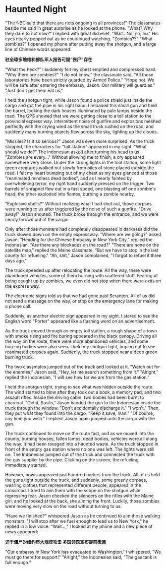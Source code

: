 # Haunted Night

"The NBC said that there are riots ongoing in all provinces!" The classmates beside me said in great surprise as he looked at the phone. "What? Why they dare to riot now?" I replied with great disbelief. "Wait...No, no, no." His eyes nearly popped out as he countinued watching. "Zombies??" "What zombies?" I opened my phone after putting away the shotgun, and a large line of Chinese words appeared.

**驻全球多地维和部队军人报告可疑“丧尸”存在**

"What the heck?" I suddenly felt my chest emptied and compressed hard. "Why there are zombies?" "I do not know," the classmate said, "All those laboratories have been strictly guarded by Armed Police." "Hope not. We will be safe after entering the embassy, Jason. Our military will guard as." "Just don't get them eat us."

I held the shotgun tight, while Jason found a police shield just inside the cargo and got the pipe in his right hand. I reloaded this small gun and held the barrel, looking the dark houses illuminated by pale lamps beside the road. The GPS showed that we were getting close to a toll station to the provincial express way. Intermittent noise of gunfire and explosions meshed perfectly with the crying wind as the small truck rushed on the road, and suddenly many burning objects flew across the sky, lighting up the clouds.

"Missiles? Is it so serious?" Jason was even more surprised. As the truck stopped, the characters for "toll station" appeared in my sight. "What should we do?" The Indonesian asked after turning his head to us. "Zombies are every..." Without allowing me to finish, a cry appeared somewhere very close. Under the strong lights in the tool station, some light green creatures walked out slowly from piles of stone placed outside the road. I felt my heart bumping out of my chest as my eyes glanced at those "reanimated mindless dead bodies", and as I nearly fainted by overwhelming terror, my right hand suddenly pressed on the trigger. Two barrels of shrapnel flew out in a fast speed, one blasting off one zombie's head, the other exploded into flames, burning a zombie nearby.

"Explosive shells?" Without realizing what I had shot out, those corpses were running to us after triggered by the noise of such a gunfire. "Drive away!" Jason shouted. The truck broke through the entrance, and we were nearly thrown out of the cargo.

Only after those monsters had completely disappeared in darkness did the truck slowed down on the empty expressway. "Where are we going?" asked Jason. "Heading for the Chinese Embassy in New York City," replied the Indonesian. "Are there any blockades on the road?" "There are none on the satellite map," replied the Maine classmate, "But we have to stop in the last county for refueling." "Ah, shit," Jason complained, "I forgot to refuel it three days ago."

The truck speeded up after relocating the route. All the way, there were abandoned vehicles, some of them burning with scattered stuff. Fearing of being caught up by zombies, we even did not stop when there were exits on the express way.

The electronic signs told us that we had gone past Scranton. All of us did not send a message on the way, or stop on the emergency lane for making a phone call.

Suddenly, as another electric sign appeared in my sight. I stared to see the English word "Porter" appeared like a flashing word on an advertisement.

As the truck moved through an empty toll station, a rough shape of a town with smoke rising and fire buring appeared in the black canopy. Driving all the way on the route, there were more abandoned vehicles, and some burning bodies were also seen. I held my shotgun tight, hoping not to see reanimated corpses again. Suddenly, the truck stopped near a deep green burning truck.

The two classmates jumped out of the truck and looked at it. "Watch out for the enemies," Jason said, "Hey, let me search something from it." "Alright," replied the Indonesian, "I will see how far we are from the gas station."

I held the shotgun tight, trying to see what was hidden outside the route. The wind started to blow after they took out a book, a memory pad, and two assault rifles. Inside the driving cabin, two bodies had been burnt to charcoal. "Get it, Susilo," Jason handed the gun to the Indonesian inside the truck through the window. "Don't accidentally discharge it." "I won't." Then, they put what they found into the cargo. "Keep it save, man." "Of course, any time you wish." I replied. Jason again jumped onto the cargo with the gun.

The truck continued to move on the route fast, and as we moved into the county, burning houses, fallen lamps, dead bodies, vehicles were all along the way. It had been ravaged into a haunted waste. As the truck stopped in front of the empty gas station where no one was left. The lights were still on. The Indonesian jumped out of the truck and connected the truck with the gas supplier by the pipe. Clicking on the screen, the refueling immediately started.

However, howls appeared just hundred meters from the truck. All of us held the guns tight outside the truck, and suddenly, some greeny corpses, wearing clothes that represented different people, appeared in the crossroad. I tried to aim them with the scope on the shotgun while repressing fear. Jason checked the silencers on the rifles with the Maine girl, and he looked at the back, she aiming the front. Luckily, those zombies were moving very slow on the road without turning to us.

"Have we finished?" whispered Jason as he continued to aim those walking monsters. "I will stop after we fuel enough to lead us to New York," he replied in a low voice. "Wait...," I looked at my phone and a new piece of news appeared:

**迫于僵尸对纽约市大规模攻击 多国领馆宣布提前撤离**

"Our embassy in New York has evacuated to Washington," I whispered, "We must go there for support!" "Alright," the Indonesian said, "The gas tank is full enough." 